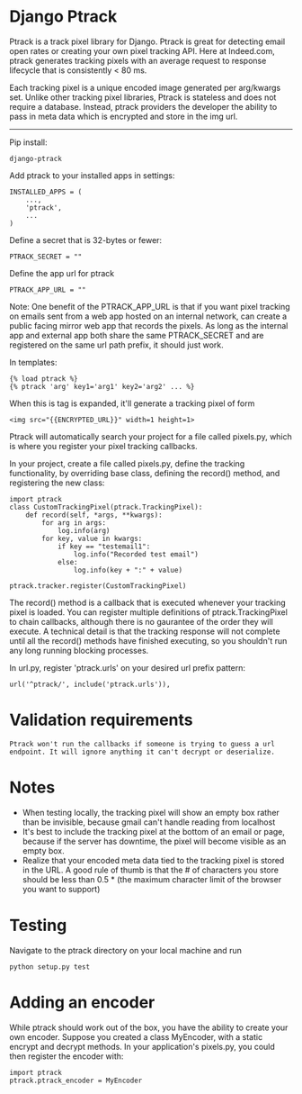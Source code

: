 # Django Ptrack
Ptrack is a track pixel library for Django. Ptrack is great for detecting email open rates or creating your own pixel tracking API. Here at Indeed.com, ptrack generates tracking pixels with an average request to response lifecycle that is consistently < 80 ms.

Each tracking pixel is a unique encoded image generated per arg/kwargs set. Unlike other tracking pixel libraries, Ptrack is stateless and does not require a database. Instead, ptrack providers the developer the ability to pass in meta data which is encrypted and store in the img url. 

___

Pip install:

    django-ptrack

Add ptrack to your installed apps in settings:

    INSTALLED_APPS = (
        ...,
        'ptrack',
        ...
    )

Define a secret that is 32-bytes or fewer:

    PTRACK_SECRET = ""

Define the app url for ptrack

    PTRACK_APP_URL = ""

Note: One benefit of the PTRACK_APP_URL is that if you want pixel tracking on emails sent from a web app hosted on an internal network, can create a public facing mirror web app that records the pixels. As long as the internal app and external app both share the same PTRACK_SECRET and are registered on the same url path prefix, it should just work.

In templates:

    {% load ptrack %}
    {% ptrack 'arg' key1='arg1' key2='arg2' ... %}

When this is tag is expanded, it'll generate a tracking pixel of form

    <img src="{{ENCRYPTED_URL}}" width=1 height=1>

Ptrack will automatically search your project for a file called pixels.py, which is where you register your pixel tracking callbacks.

In your project, create a file called pixels.py, define the tracking functionality, by overriding base class, defining the record() method, and registering the new class:

    import ptrack
    class CustomTrackingPixel(ptrack.TrackingPixel):
        def record(self, *args, **kwargs):
            for arg in args:
                log.info(arg)
            for key, value in kwargs:
                if key == "testemail1":
                    log.info("Recorded test email")
                else:
                    log.info(key + ":" + value)
     
    ptrack.tracker.register(CustomTrackingPixel)


The record() method is a callback that is executed whenever your tracking pixel is loaded. You can register multiple definitions of ptrack.TrackingPixel to chain callbacks, although there is no gaurantee of the order they will execute. A technical detail is that the tracking response will not complete until all the record() methods have finished executing, so you shouldn't run any long running blocking processes.

In url.py, register 'ptrack.urls' on your desired url prefix pattern:

    url('^ptrack/', include('ptrack.urls')),


# Validation requirements
    Ptrack won't run the callbacks if someone is trying to guess a url endpoint. It will ignore anything it can't decrypt or deserialize.

# Notes
* When testing locally, the tracking pixel will show an empty box rather than be invisible, because gmail can't handle reading from localhost
* It's best to include the tracking pixel at the bottom of an email or page, because if the server has downtime, the pixel will become visible as an empty box.
* Realize that your encoded meta data tied to the tracking pixel is stored in the URL. A good rule of thumb is that the # of characters you store should be less than 0.5 * (the maximum character limit of the browser you want to support)

# Testing
Navigate to the ptrack directory on your local machine and run

    python setup.py test

# Adding an encoder
While ptrack should work out of the box, you have the ability to create your own encoder. Suppose you created a class MyEncoder, with a static encrypt and decrypt methods. In your application's pixels.py, you could then register the encoder with:

    import ptrack
    ptrack.ptrack_encoder = MyEncoder
